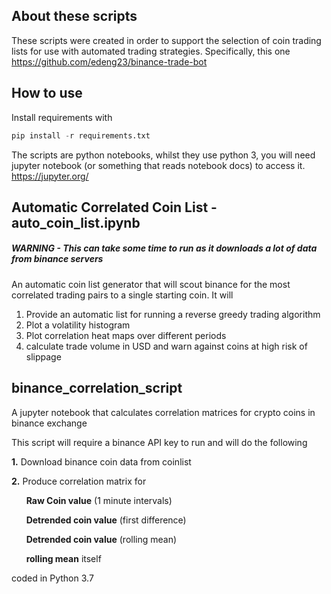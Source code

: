 ## About these scripts

These scripts were created in order to support the selection of coin trading lists for use with automated trading strategies. Specifically, this one https://github.com/edeng23/binance-trade-bot

## How to use

Install requirements with 

```python
pip install -r requirements.txt
```

The scripts are python notebooks, whilst they use python 3, you will need jupyter notebook (or something that reads notebook docs) to access it.
https://jupyter.org/


## Automatic Correlated Coin List - auto_coin_list.ipynb
##### WARNING - This can take some time to run as it downloads a lot of data from binance servers
An automatic coin list generator that will scout binance for the most correlated trading pairs to a single starting coin. It will 

1. Provide an automatic list for running a reverse greedy trading algorithm
2. Plot a volatility histogram
3. Plot correlation heat maps over different periods
4. calculate trade volume in USD and warn against coins at high risk of slippage



## binance_correlation_script

A jupyter notebook that calculates correlation matrices for crypto coins in binance exchange

This script will require a binance API key to run and will do the following


**1.** Download binance coin data from coinlist

**2.** Produce correlation matrix for

&nbsp;&nbsp;&nbsp;&nbsp;&nbsp;&nbsp;**Raw Coin value** (1 minute intervals)

&nbsp;&nbsp;&nbsp;&nbsp;&nbsp;&nbsp;**Detrended coin value** (first difference)

&nbsp;&nbsp;&nbsp;&nbsp;&nbsp;&nbsp;**Detrended coin value** (rolling mean) 
  
&nbsp;&nbsp;&nbsp;&nbsp;&nbsp;&nbsp;**rolling mean** itself

coded in Python 3.7


